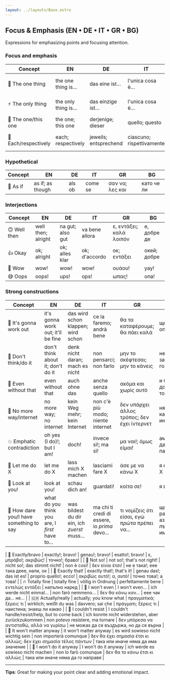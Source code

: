 ```yaml
---
layout: ../layouts/Base.astro
---
```

## Focus & Emphasis (EN • DE • IT • GR • BG)

Expressions for emphasizing points and focusing attention.

### Focus and emphasis
| Concept | EN | DE | IT | GR | BG |
|---|---|---|---|---|---|
| 🎯 The one thing | the one thing is… | das eine ist… | l'unica cosa è… | το ένα πράγμα είναι… | едното нещо е… |
| ⚡ The only thing | the only thing is… | das einzige ist… | l'unica cosa è… | το μόνο πράγμα είναι… | единственото нещо е… |
| 🎯 The one/this one | the one; this one | derjenige; dieser | quello; questo | εκείνος; αυτός | този; онзи |
| 📍 Each/respectively | each; respectively | jeweils; entsprechend | ciascuno; rispettivamente | κάθε ένας; αντίστοιχα | всеки; съответно |

### Hypothetical
| Concept | EN | DE | IT | GR | BG |
|---|---|---|---|---|---|
| 🤔 As if | as if; as though | als ob | come se | σαν να; λες και | като че ли |

### Interjections
| Concept | EN | DE | IT | GR | BG |
|---|---|---|---|---|---|
| 🙃 Well then | well then; alright | na gut; also gut | va bene allora | ε, εντάξει; καλά λοιπόν | е, добре де |
| 👍 Okay | ok; alright | ok; alles klar | ok; d'accordo | οκ; εντάξει | окей; добре |
| 🤩 Wow | wow! | wow! | wow! | ουάου! | уау! |
| 😅 Oops | oops! | ups! | ops! | ωπας! | опа! |

### Strong constructions
| Concept | EN | DE | IT | GR | BG |
|---|---|---|---|---|---|
| 🎯 It's gonna work out | it's gonna work out; it'll be fine | das wird schon klappen; wird schon | ce la faremo; andrà bene | θα τα καταφέρουμε; θα πάει καλά | ще се оправя |
| 🧠 Don't think/do it | don't think about it; don't do it | denk nicht daran; mach es nicht | non pensarci; non farlo | μην το σκέφτεσαι; μην το κάνεις | не мисли за това; не го прави |
| 🤷 Even without that | even without that | auch ohne das | anche senza quello | ακόμα και χωρίς αυτό | и без това; дори без това |
| 🚫 No more way/internet | no more way; no internet | kein Weg mehr; kein Internet | non c'è più modo; niente internet | δεν υπάρχει άλλος τρόπος; δεν έχει ίντερνετ | няма вече как; няма интернет |
| 💥 Emphatic contradiction | oh yes (I do)!; but I am! | doch! | invece sì!; ma sì! | μα ναι!; όμως είμαι! | ама пък да!; все пак съм! |
| 🎯 Let me do X | let me do X | lass mich X machen | lasciami fare X | άσε με να κάνω X | я направи X |
| 👀 Look at you! | look at you! | schau dich an! | guardati! | κοίτα σε! | я виж ти! |
| 😤 How dare you/I have something to say | what do you think you are, I *first* have to... | was bildest du dir ein, ich *zuerst* muss... | ma chi ti credi di essere, io *prima* devo... | τι νομίζεις ότι είσαι, εγώ *πρώτα* πρέπει να... | що си се разгордял, аз *те първа* имам да... |

| 🎯 Exactly/bravo | exactly!; bravo! | genau!; bravo! | esatto!; bravo! | ε, μπράβο!; ακριβώς! | точно!; браво! |
| 🚫 Not so! | not so!; that's not right! | nicht so!; das stimmt nicht! | non è così! | δεν είναι έτσι! | не е така!; еее така деее, нали, ок |
| 🎯 Exactly that! | exactly that!; that's it! | genau das!; das ist es! | proprio quello!; ecco! | ακριβώς αυτό!; α, αυτό! | точно това!; а това! |
| 🔥 Totally fine | totally fine | völlig in Ordnung | perfettamente bene | εντελώς εντάξει | напълно наред |
| 🚫 I won't even | I won't even... | ich werde nicht einmal... | non farò nemmeno... | δεν θα κάνω καν... | еее чак да... не... |
| 🇬🇷 Actually/really | actually; you know what | πραγματικά; ξέρεις τι | wirklich; weißt du was | davvero; sai che | πράγματι; ξέρεις τι | наистина; знаеш ли какво |
| 🔄 I couldn't resist | I couldn't handle/resist/help, but to come back | ich konnte nicht widerstehen, aber zurückzukommen | non potevo resistere, ma tornare | δεν μπόρεσα να αντισταθώ, αλλά να γυρίσω | не можах да се въздържа, но да се върна |
| 🔄 It won't matter anyway | it won't matter anyway | es wird sowieso nicht wichtig sein | non importerà comunque | δεν θα έχει σημασία έτσι κι αλλιώς; δεν έχει σημασία τέλος πάντων | така или иначе няма да има значение |
| 🚫 I won't do it anyway | I won't do it anyway | ich werde es sowieso nicht machen | non lo farò comunque | δεν θα το κάνω έτσι κι αλλιώς | така или иначе няма да го направя |

---
**Tips**: Great for making your point clear and adding emotional impact.
